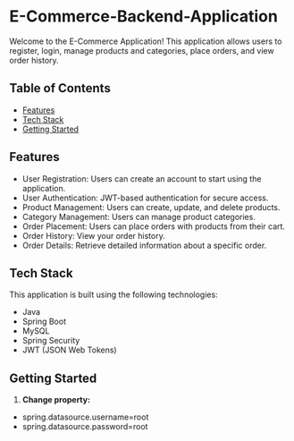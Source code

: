 
# E-Commerce-Backend-Application

Welcome to the E-Commerce Application! This application allows users to register, login, manage products and categories, place orders, and view order history.

## Table of Contents

- [Features](#features)
- [Tech Stack](#tech-stack)
- [Getting Started](#getting-started)

## Features

- User Registration: Users can create an account to start using the application.
- User Authentication: JWT-based authentication for secure access.
- Product Management: Users can create, update, and delete products.
- Category Management: Users can manage product categories.
- Order Placement: Users can place orders with products from their cart.
- Order History: View your order history.
- Order Details: Retrieve detailed information about a specific order.

## Tech Stack

This application is built using the following technologies:

- Java
- Spring Boot
- MySQL
- Spring Security
- JWT (JSON Web Tokens)

## Getting Started

1. **Change property:**
- spring.datasource.username=root
- spring.datasource.password=root
